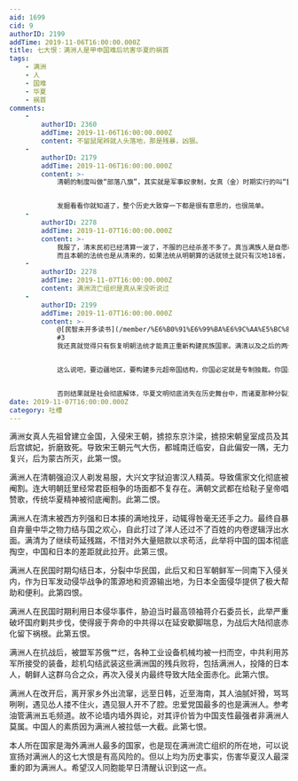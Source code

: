 ```yaml
---
aid: 1699
cid: 9
authorID: 2199
addTime: 2019-11-06T16:00:00.000Z
title: 七大恨：满洲人是甲申国难后坑害华夏的祸首
tags:
    - 满洲
    - 人
    - 国难
    - 华夏
    - 祸首
comments:
    -
        authorID: 2360
        addTime: 2019-11-06T16:00:00.000Z
        content: 不留鼠尾辫就人头落地，那是残暴，凶狠。
    -
        authorID: 2179
        addTime: 2019-11-06T16:00:00.000Z
        content: >-
            清朝的制度叫做“部落八旗”，其实就是军事奴隶制，女真（金）时期实行的叫“猛安谋克”制度，其实就是军民合一。“枪杆子里出政权”那句话并不是某人的发明，现在延续的也都是满清的东西。


            发掘看看你就知道了，整个历史大致穿一下都是很有意思的，也很简单。
    -
        authorID: 2278
        addTime: 2019-11-07T16:00:00.000Z
        content: >-
            我服了，清末民初已经清算一波了，不服的已经杀差不多了。真当满族人是自愿改的汉姓啊。
            而且本朝的法统也是从清来的，如果法统从明朝算的话就领土就只有汉地18省，新疆，西藏和满洲地区都是被侵略地区
    -
        authorID: 2278
        addTime: 2019-11-07T16:00:00.000Z
        content: 满洲流亡组织是真从来没听说过
    -
        authorID: 2199
        addTime: 2019-11-07T16:00:00.000Z
        content: >-
            @[民智未开多读书](/member/%E6%B0%91%E6%99%BA%E6%9C%AA%E5%BC%80%E5%A4%9A%E8%AF%BB%E4%B9%A6)
            #3
            我还真就觉得只有恢复明朝法统才能真正重新构建民族国家。满清以及之后的两个共和国在近代民族国家构建上都是失败的。满清搞民族压迫就不说了，民国和共和国都是搞中华民族，民国是无论如何构建都被外部势力所左右而无法成功，共和国则是无产阶级极权暴政，在民族平等面具下实际上搞的是民族虚无主义。除非是极端到连汉人这个共同体都抛弃掉，像今日的台独港独完全分裂，那确实不需要什么汉人皇帝出来维护法统。


            这么说吧，要边疆地区，要构建多元超帝国结构，你国必定就是专制独裁。你国未来最好的结局，就是把疆域缩小到汉地十八省，维持这个基本盘，这已经是超水平发挥了。而能做到这一点的，在我看出来只有复辟帝制，搞汉人君主立宪，除此以外别无他法。毕竟在共产党彻底垮台后，汉民族这面旗帜估计还能凝聚到一些人。通过重新恢复皇权宗教思想，恢复汉人皇帝君权神授，以德配天，替天行政的意识形态，并剔除元清以及共和国，重新书写以汉民族为绝对核心的历史叙事，才能使得国家结构稳定下来。当然这也存在一些问题，例如港台这种地区，极大可能不承认什么大陆的新皇帝，故而独立建国。所以搞复辟领土肯定是会丢不少的。


            否则结果就是社会彻底解体，华夏文明彻底消失在历史舞台中，而诸夏那种分裂主义理论漏洞太多，我是不信会成功的。
date: 2019-11-07T16:00:00.000Z
category: 吐槽
---
```


满洲女真人先祖曾建立金国，入侵宋王朝，掳掠东京汴梁，掳掠宋朝皇室成员及其后宫嫔妃，折磨致死。导致宋王朝元气大伤，都城南迁临安，自此偏安一隅，无力复兴，后为蒙古所灭，此第一恨。

满洲人在清朝强迫汉人剃发易服，大兴文字狱迫害汉人精英。导致儒家文化彻底被阉割。连大明朝廷里经常君臣相争的场面都不复存在。满朝文武都在给鞑子皇帝唱赞歌，传统华夏精神被彻底阉割。此第二恨。

满洲人在清末被西方列强和日本揍的满地找牙，动辄得咎毫无还手之力。最终自暴自弃量中华之物力结与国之欢心，自此打过了洋人还过不了百姓的内卷逻辑浮出水面。满清为了继续苟延残踹，不惜对外大量赔款以求苟活，此举将中国的国本彻底掏空，中国和日本的差距就此拉开。此第三恨。

满洲人在民国时期勾结日本，分裂中华民国，此后又和日军朝鲜军一同南下入侵关内，作为日军发动侵华战争的策源地和资源输出地，为日本全面侵华提供了极大帮助和便利。此第四恨。

满洲人在民国时期利用日本侵华事件，胁迫当时最高领袖蒋介石委员长，此举严重破坏国府剿共步伐，使得疲于奔命的中共得以在延安歇脚喘息，为战后大陆彻底赤化留下祸根。此第五恨。

满洲人在抗战后，被盟军苏俄艹烂，各种工业设备机械均被一扫而空，中共利用苏军所接受的装备，趁机勾结武装这些满洲国的残兵败将，包括满洲人，投降的日本人，朝鲜人这群乌合之众，再次入侵关内最终导致大陆全面赤化。此第六恨。

满洲人在改开后，离开家乡外出流窜，远至日韩，近至海南，其人油腻奸猾，骂骂咧咧，遇见怂人搂不住火，遇见狠人开不了腔。忠爱党国最多的也是满洲人。参考油管满洲五毛频道。故不论墙内墙外舆论，对其评价皆为中国支性最强者非满洲人莫属。中国人的素质因为满洲人被拉低一大截。此第七恨。

本人所在国家是海外满洲人最多的国家，也是现在满洲流亡组织的所在地，可以说宣扬对满洲人的这七大恨是有高风险的。但以上均为历史事实，伤害华夏汉人最深重的即为满洲人。希望汉人同胞能早日清醒认识到这一点。
